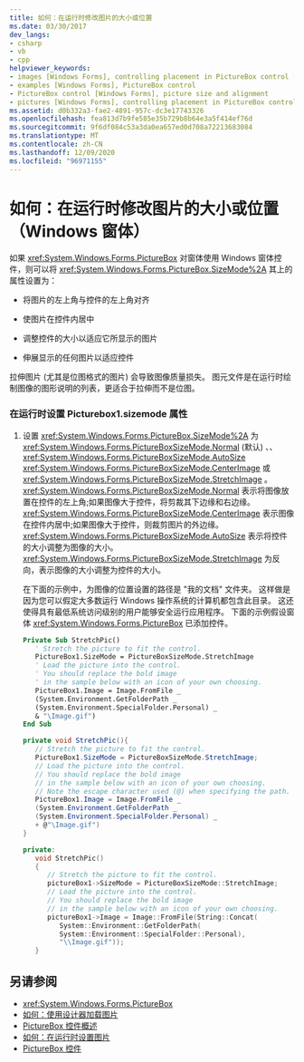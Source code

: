 ```yaml
---
title: 如何：在运行时修改图片的大小或位置
ms.date: 03/30/2017
dev_langs:
- csharp
- vb
- cpp
helpviewer_keywords:
- images [Windows Forms], controlling placement in PictureBox control [Windows Forms]
- examples [Windows Forms], PictureBox control
- PictureBox control [Windows Forms], picture size and alignment
- pictures [Windows Forms], controlling placement in PictureBox control [Windows Forms]
ms.assetid: d0b332a3-fae2-4891-957c-dc3e17743326
ms.openlocfilehash: fea813d7b9fe585e35b729b8b64e3a5f414ef76d
ms.sourcegitcommit: 9f6df084c53a3da0ea657ed0d708a72213683084
ms.translationtype: MT
ms.contentlocale: zh-CN
ms.lasthandoff: 12/09/2020
ms.locfileid: "96971155"
---
```

# <a name="how-to-modify-the-size-or-placement-of-a-picture-at-run-time-windows-forms"></a>如何：在运行时修改图片的大小或位置（Windows 窗体）
如果 <xref:System.Windows.Forms.PictureBox> 对窗体使用 Windows 窗体控件，则可以将 <xref:System.Windows.Forms.PictureBox.SizeMode%2A> 其上的属性设置为：  
  
- 将图片的左上角与控件的左上角对齐  
  
- 使图片在控件内居中  
  
- 调整控件的大小以适应它所显示的图片  
  
- 伸展显示的任何图片以适应控件  
  
 拉伸图片 (尤其是位图格式的图片) 会导致图像质量损失。 图元文件是在运行时绘制图像的图形说明的列表，更适合于拉伸而不是位图。  
  
### <a name="to-set-the-sizemode-property-at-run-time"></a>在运行时设置 Picturebox1.sizemode 属性  
  
1. 设置 <xref:System.Windows.Forms.PictureBox.SizeMode%2A> 为 <xref:System.Windows.Forms.PictureBoxSizeMode.Normal> (默认) 、、 <xref:System.Windows.Forms.PictureBoxSizeMode.AutoSize> <xref:System.Windows.Forms.PictureBoxSizeMode.CenterImage> 或 <xref:System.Windows.Forms.PictureBoxSizeMode.StretchImage> 。 <xref:System.Windows.Forms.PictureBoxSizeMode.Normal> 表示将图像放置在控件的左上角;如果图像大于控件，将剪裁其下边缘和右边缘。 <xref:System.Windows.Forms.PictureBoxSizeMode.CenterImage> 表示图像在控件内居中;如果图像大于控件，则裁剪图片的外边缘。 <xref:System.Windows.Forms.PictureBoxSizeMode.AutoSize> 表示将控件的大小调整为图像的大小。 <xref:System.Windows.Forms.PictureBoxSizeMode.StretchImage> 为反向，表示图像的大小调整为控件的大小。  
  
     在下面的示例中，为图像的位置设置的路径是 "我的文档" 文件夹。 这样做是因为您可以假定大多数运行 Windows 操作系统的计算机都包含此目录。 这还使得具有最低系统访问级别的用户能够安全运行应用程序。 下面的示例假设窗体 <xref:System.Windows.Forms.PictureBox> 已添加控件。  
  
    ```vb  
    Private Sub StretchPic()  
       ' Stretch the picture to fit the control.  
       PictureBox1.SizeMode = PictureBoxSizeMode.StretchImage  
       ' Load the picture into the control.  
       ' You should replace the bold image
       ' in the sample below with an icon of your own choosing.  
       PictureBox1.Image = Image.FromFile _  
       (System.Environment.GetFolderPath _  
       (System.Environment.SpecialFolder.Personal) _  
       & "\Image.gif")  
    End Sub  
    ```  
  
    ```csharp  
    private void StretchPic(){  
       // Stretch the picture to fit the control.  
       PictureBox1.SizeMode = PictureBoxSizeMode.StretchImage;  
       // Load the picture into the control.  
       // You should replace the bold image
       // in the sample below with an icon of your own choosing.  
       // Note the escape character used (@) when specifying the path.  
       PictureBox1.Image = Image.FromFile _  
       (System.Environment.GetFolderPath _  
       (System.Environment.SpecialFolder.Personal) _  
       + @"\Image.gif")  
    }  
    ```  
  
    ```cpp  
    private:  
       void StretchPic()  
       {  
          // Stretch the picture to fit the control.  
          pictureBox1->SizeMode = PictureBoxSizeMode::StretchImage;  
          // Load the picture into the control.  
          // You should replace the bold image
          // in the sample below with an icon of your own choosing.  
          pictureBox1->Image = Image::FromFile(String::Concat(  
             System::Environment::GetFolderPath(  
             System::Environment::SpecialFolder::Personal),  
             "\\Image.gif"));  
       }  
    ```  
  
## <a name="see-also"></a>另请参阅

- <xref:System.Windows.Forms.PictureBox>
- [如何：使用设计器加载图片](how-to-load-a-picture-using-the-designer-windows-forms.md)
- [PictureBox 控件概述](picturebox-control-overview-windows-forms.md)
- [如何：在运行时设置图片](how-to-set-pictures-at-run-time-windows-forms.md)
- [PictureBox 控件](picturebox-control-windows-forms.md)
